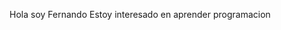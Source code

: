 Hola soy Fernando
Estoy interesado en aprender programacion

<!---
FernandoRodriguezz/FernandoRodriguezz is a ✨ special ✨ repository because its `README.md` (this file) appears on your GitHub profile.
You can click the Preview link to take a look at your changes.
--->
